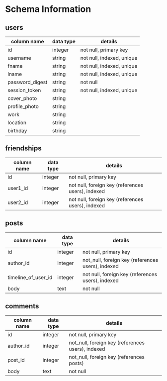 # Schema Information

## users
column name       | data type | details
------------------|-----------|--------------------------
id                | integer   | not null, primary key
username          | string    | not null, indexed, unique
fname             | string    | not null, indexed, unique
lname             | string    | not null, indexed, unique
password_digest   | string    | not null
session_token     | string    | not null, indexed, unique
cover_photo       | string    |
profile_photo     | string    |  
work              | string    |
location          | string    |
birthday          | string    |

## friendships
column name       | data type | details
------------------|-----------|--------------
id                | integer   | not null, primary key
user1_id          | integer   | not null, foreign key (references users), indexed
user2_id          | integer   | not null, foreign key (references users), indexed

## posts
column name         | data type | details
--------------------|-----------|--------------
id                  | integer   | not null, primary key
author_id           | integer   | not_null, foreign key (references users), indexed
timeline_of_user_id |integer    | not null, foreign key (references users), indexed
body                | text      | not null

## comments
column name       | data type | details
------------------|-----------|--------------
id                | integer   | not null, primary key
author_id         | integer   | not_null, foreign key (references users), indexed
post_id           | integer   | not_null, foreign key (references posts)
body              | text      | not null
